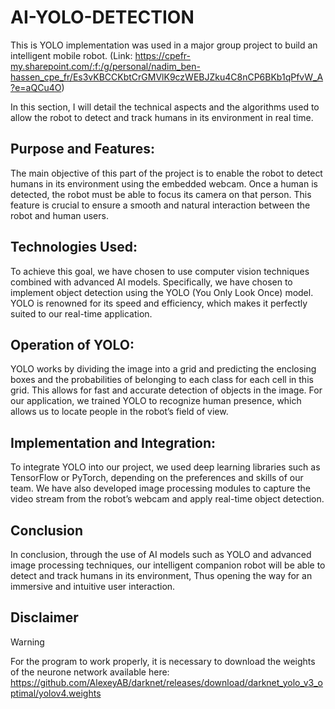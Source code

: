 # AI-YOLO-DETECTION

This is YOLO implementation was used in a major group project to build an intelligent mobile robot. (Link: https://cpefr-my.sharepoint.com/:f:/g/personal/nadim_ben-hassen_cpe_fr/Es3vKBCCKbtCrGMVlK9czWEBJZku4C8nCP6BKb1qPfvW_A?e=aQCu4O)

In this section, I will detail the technical aspects and the algorithms used to allow the robot to detect and track humans in its environment in real time. 

## Purpose and Features: 

The main objective of this part of the project is to enable the robot to detect humans in its environment using the embedded webcam. Once a human is detected, the robot must be able to focus its camera on that person. This feature is crucial to ensure a smooth and natural interaction between the robot and human users. 

## Technologies Used: 

To achieve this goal, we have chosen to use computer vision techniques combined with advanced AI models. Specifically, we have chosen to implement object detection using the YOLO (You Only Look Once) model. YOLO is renowned for its speed and efficiency, which makes it perfectly suited to our real-time application. 

## Operation of YOLO: 

YOLO works by dividing the image into a grid and predicting the enclosing boxes and the probabilities of belonging to each class for each cell in this grid. This allows for fast and accurate detection of objects in the image. For our application, we trained YOLO to recognize human presence, which allows us to locate people in the robot’s field of view. 


## Implementation and Integration: 

To integrate YOLO into our project, we used deep learning libraries such as TensorFlow or PyTorch, depending on the preferences and skills of our team. We have also developed image processing modules to capture the video stream from the robot’s webcam and apply real-time object detection. 

## Conclusion
In conclusion, through the use of AI models such as YOLO and advanced image processing techniques, our intelligent companion robot will be able to detect and track humans in its environment, Thus opening the way for an immersive and intuitive user interaction.  

## Disclaimer
> [!WARNING]
> For the program to work properly, it is necessary to download the weights of the neurone network available here:
> https://github.com/AlexeyAB/darknet/releases/download/darknet_yolo_v3_optimal/yolov4.weights
